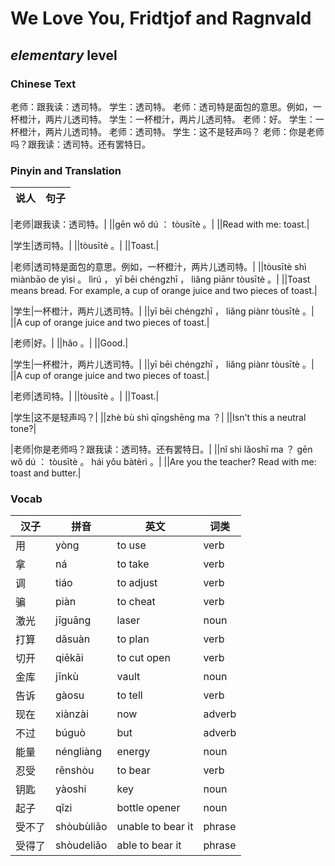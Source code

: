 # We Love You, Fridtjof and Ragnvald
## *elementary* level

### Chinese Text
老师：跟我读：透司特。
学生：透司特。
老师：透司特是面包的意思。例如，一杯橙汁，两片儿透司特。
学生：一杯橙汁，两片儿透司特。
老师：好。
学生：一杯橙汁，两片儿透司特。
老师：透司特。
学生：这不是轻声吗？
老师：你是老师吗？跟我读：透司特。还有罢特日。

### Pinyin and Translation
|说人|句子|
|----|----|

|老师|跟我读：透司特。|
||gēn wǒ dú ： tòusītè 。|
||Read with me: toast.|

|学生|透司特。|
||tòusītè 。|
||Toast.|

|老师|透司特是面包的意思。例如，一杯橙汁，两片儿透司特。|
||tòusītè shì miànbāo de yìsi 。 lìrú ， yī bēi chéngzhī ， liǎng piānr tòusītè 。|
||Toast means bread. For example, a cup of orange juice and two pieces of toast.|

|学生|一杯橙汁，两片儿透司特。|
||yī bēi chéngzhī ， liǎng piànr tòusītè 。|
||A cup of orange juice and two pieces of toast.|

|老师|好。|
||hǎo 。|
||Good.|

|学生|一杯橙汁，两片儿透司特。|
||yī bēi chéngzhī ， liǎng piànr tòusītè 。|
||A cup of orange juice and two pieces of toast.|

|老师|透司特。|
||tòusītè 。|
||Toast.|

|学生|这不是轻声吗？|
||zhè bù shì qīngshēng ma ？|
||Isn't this a neutral tone?|

|老师|你是老师吗？跟我读：透司特。还有罢特日。|
||nǐ shì lǎoshī ma ？ gēn wǒ dú ： tòusītè 。 hái yǒu bàtèrì 。|
||Are you the teacher? Read with me: toast and butter.|
### Vocab
|汉子|拼音|英文|词类|
|----|----|----|----|
|用|yòng|to use|verb|
|拿|ná|to take|verb|
|调|tiáo|to adjust|verb|
|骗|piàn|to cheat|verb|
|激光|jīguāng|laser|noun|
|打算|dǎsuàn|to plan|verb|
|切开|qiēkāi|to cut open|verb|
|金库|jīnkù|vault|noun|
|告诉|gàosu|to tell|verb|
|现在|xiànzài|now|adverb|
|不过|búguò|but|adverb|
|能量|néngliàng|energy|noun|
|忍受|rěnshòu|to bear|verb|
|钥匙|yàoshi|key|noun|
|起子|qǐzi|bottle opener|noun|
|受不了|shòubùliǎo|unable to bear it|phrase|
|受得了|shòudeliǎo|able to bear it|phrase|
